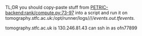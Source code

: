 TL;DR you should copy-paste stuff from [PETRIC-backend:rank/compute.py:73-97](https://github.com/SyneRBI/PETRIC-backend/blob/f5cf0ddf2ada93c6491f6d834241463e6b0ef2c5/rank/compute.py#L73-L97) into a script and run it on tomography.stfc.ac.uk:/opt/runner/logs/*/*/*/events.out.tfevents.* 

tomography.stfc.ac.uk is 130.246.81.43 
can ssh in as ofn77899

